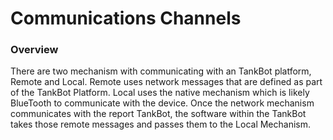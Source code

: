 # Communications Channels

### Overview
There are two mechanism with communicating with an TankBot platform, Remote and Local.  Remote uses network messages that are defined as part of the TankBot Platform.  Local uses the native mechanism which is likely BlueTooth to communicate with the device.  Once the network mechanism communicates with the report TankBot, the software within the TankBot takes those remote messages and passes them to the Local Mechanism. 